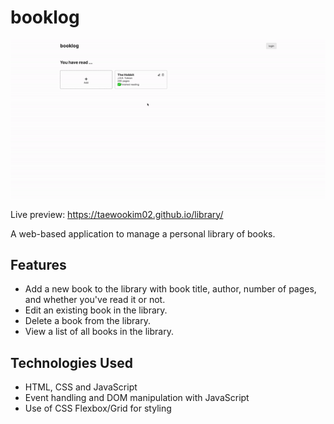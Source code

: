 # booklog

![Preview of booklog](preview.gif)

Live preview: https://taewookim02.github.io/library/

A web-based application to manage a personal library of books.

## Features

- Add a new book to the library with book title, author, number of pages, and whether you've read it or not.
- Edit an existing book in the library.
- Delete a book from the library.
- View a list of all books in the library.

## Technologies Used

- HTML, CSS and JavaScript
- Event handling and DOM manipulation with JavaScript
- Use of CSS Flexbox/Grid for styling
